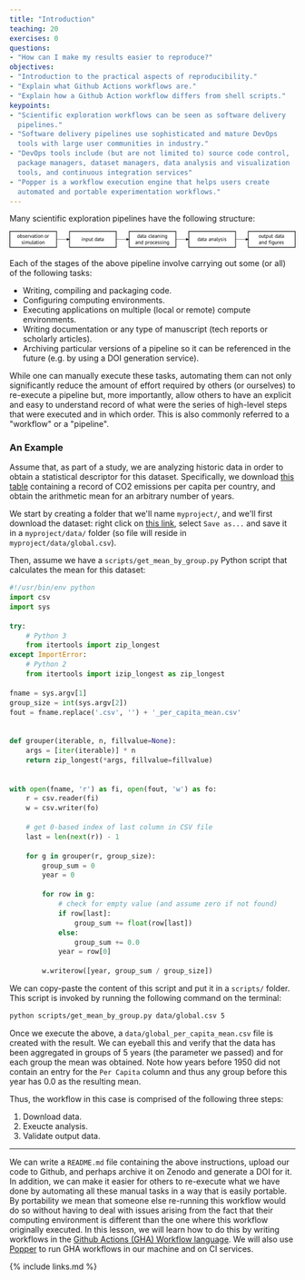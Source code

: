 ```yaml
---
title: "Introduction"
teaching: 20
exercises: 0
questions:
- "How can I make my results easier to reproduce?"
objectives:
- "Introduction to the practical aspects of reproducibility."
- "Explain what Github Actions workflows are."
- "Explain how a Github Action workflow differs from shell scripts."
keypoints:
- "Scientific exploration workflows can be seen as software delivery
  pipelines."
- "Software delivery pipelines use sophisticated and mature DevOps
  tools with large user communities in industry."
- "DevOps tools include (but are not limited to) source code control,
  package managers, dataset managers, data analysis and visualization
  tools, and continuous integration services"
- "Popper is a workflow execution engine that helps users create
  automated and portable experimentation workflows."
---
```


Many scientific exploration pipelines have the following structure:

![](../assets/img/sci_pipeline.png)

Each of the stages of the above pipeline involve carrying out some (or
all) of the following tasks:

  * Writing, compiling and packaging code.
  * Configuring computing environments.
  * Executing applications on multiple (local or remote) compute
    environments.
  * Writing documentation or any type of manuscript (tech reports or
    scholarly articles).
  * Archiving particular versions of a pipeline so it can be
    referenced in the future (e.g. by using a DOI generation service).

While one can manually execute these tasks, automating them can not
only significantly reduce the amount of effort required by others (or
ourselves) to re-execute a pipeline but, more importantly, allow
others to have an explicit and easy to understand record of what were
the series of high-level steps that were executed and in which order. 
This is also commonly referred to a "workflow" or a "pipeline".

### An Example

Assume that, as part of a study, we are analyzing historic data in 
order to obtain a statistical descriptor for this dataset. 
Specifically, we download [this table][co2table] containing a record 
of CO2 emissions per capita per country, and obtain the arithmetic 
mean for an arbitrary number of years.

We start by creating a folder that we'll name `myproject/`, and we'll 
first download the dataset: right click on [this link][lnk], select 
`Save as...` and save it in a `myproject/data/` folder (so file will 
reside in `myproject/data/global.csv`).

Then, assume we have a `scripts/get_mean_by_group.py` Python script 
that calculates the mean for this dataset:


```python
#!/usr/bin/env python
import csv
import sys

try:
    # Python 3
    from itertools import zip_longest
except ImportError:
    # Python 2
    from itertools import izip_longest as zip_longest

fname = sys.argv[1]
group_size = int(sys.argv[2])
fout = fname.replace('.csv', '') + '_per_capita_mean.csv'


def grouper(iterable, n, fillvalue=None):
    args = [iter(iterable)] * n
    return zip_longest(*args, fillvalue=fillvalue)


with open(fname, 'r') as fi, open(fout, 'w') as fo:
    r = csv.reader(fi)
    w = csv.writer(fo)

    # get 0-based index of last column in CSV file
    last = len(next(r)) - 1

    for g in grouper(r, group_size):
        group_sum = 0
        year = 0

        for row in g:
            # check for empty value (and assume zero if not found)
            if row[last]:
                group_sum += float(row[last])
            else:
                group_sum += 0.0
            year = row[0]

        w.writerow([year, group_sum / group_size])
```

We can copy-paste the content of this script and put it in a 
`scripts/` folder. This script is invoked by running the following 
command on the terminal:

```bash
python scripts/get_mean_by_group.py data/global.csv 5
```

Once we execute the above, a `data/global_per_capita_mean.csv` file is 
created with the result. We can eyeball this and verify that the data 
has been aggregated in groups of 5 years (the parameter we passed) and 
for each group the mean was obtained. Note how years before 1950 did 
not contain an entry for the `Per Capita` column and thus any group 
before this year has 0.0 as the resulting mean.

Thus, the workflow in this case is comprised of the following three 
steps:

 1. Download data.
 2. Exeucte analysis.
 3. Validate output data.

--------

We can write a `README.md` file containing the above instructions, 
upload our code to Github, and perhaps archive it on Zenodo and 
generate a DOI for it. In addition, we can make it easier for others 
to re-execute what we have done by automating all these manual tasks 
in a way that is easily portable. By portability we mean that someone 
else re-running this workflow would do so without having to deal with 
issues arising from the fact that their computing environment is 
different than the one where this workflow originally executed. In 
this lesson, we will learn how to do this by writing workflows in the 
[Github Actions (GHA) Workflow language][gha]. We will also use 
[Popper][pp] to run GHA workflows in our machine and on CI services.

{% include links.md %}

[co2table]: https://github.com/datasets/co2-fossil-global
[gha]: https://developer.github.com/actions/managing-workflows/workflow-configuration-options/#example-workflow
[pp]: https://github.com/systemslab/popper
[lnk]: https://raw.githubusercontent.com/datasets/co2-fossil-global/master/global.csv
